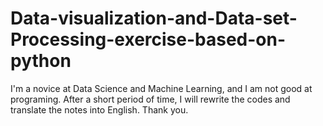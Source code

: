 # Data-visualization-and-Data-set-Processing-exercise-based-on-python
I'm a novice at Data Science and Machine Learning, and I am not good at programing. After a short period of time, I will rewrite the codes and translate the notes into English. Thank you.
